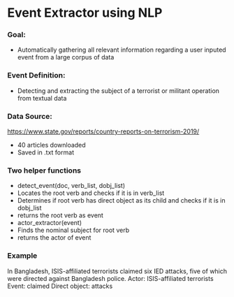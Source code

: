 # Event Extractor using NLP

### Goal:
- Automatically gathering all relevant information regarding a user inputed event from a large corpus of data

### Event Definition:
- Detecting and extracting the subject of a terrorist or militant operation from textual data

### Data Source:
https://www.state.gov/reports/country-reports-on-terrorism-2019/
- 40 articles downloaded
- Saved in .txt format

### Two helper functions
- detect_event(doc, verb_list, dobj_list)
- Locates the root verb and checks if it is in verb_list
- Determines if root verb has direct object as its child and checks if it is in
dobj_list
- returns the root verb as event
- actor_extractor(event)
- Finds the nominal subject for root verb
- returns the actor of event
 
### Example
In Bangladesh, ISIS-affiliated terrorists claimed six IED attacks, five of which were directed against Bangladesh police.
Actor: ISIS-affiliated terrorists Event: claimed
Direct object: attacks
 
